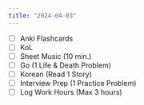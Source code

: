 ```yaml
---
title: "2024-04-03"
---
```


- [ ] Anki Flashcards
- [ ] KoL
- [ ] Sheet Music (10 min.)
- [ ] Go (1 Life & Death Problem)
- [ ] Korean (Read 1 Story)
- [ ] Interview Prep (1 Practice Problem)
- [ ] Log Work Hours (Max 3 hours)